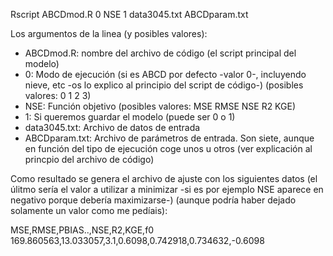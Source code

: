 Rscript ABCDmod.R 0 NSE 1 data3045.txt ABCDparam.txt

Los argumentos de la linea (y posibles valores):

- ABCDmod.R: nombre del archivo de código (el script principal del modelo)
- 0: Modo de ejecución (si es ABCD por defecto -valor 0-, incluyendo nieve, etc -os lo explico al principio del script de código-) (posibles valores: 0 1 2 3)
- NSE: Función objetivo (posibles valores: MSE RMSE NSE R2 KGE)
- 1: Si queremos guardar el modelo (puede ser 0 o 1)
- data3045.txt: Archivo de datos de entrada
- ABCDparam.txt: Archivo de parámetros de entrada. Son siete, aunque en función del tipo de ejecución coge unos u otros (ver explicación al princpio del archivo de código)

Como resultado se genera el archivo de ajuste con los siguientes datos (el úlitmo sería el valor a utilizar a minimizar -si es por ejemplo NSE aparece en negativo porque debería maximizarse-) (aunque podría haber dejado solamente un valor como me pedíais): 

MSE,RMSE,PBIAS..,NSE,R2,KGE,f0
169.860563,13.033057,3.1,0.6098,0.742918,0.734632,-0.6098

 